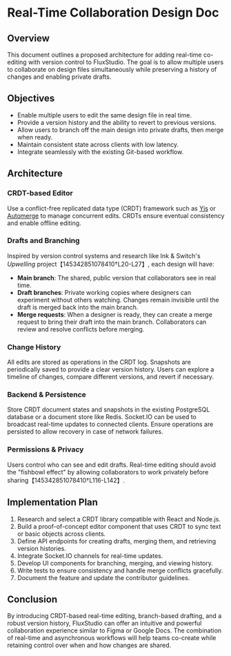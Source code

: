 # Real-Time Collaboration Design Doc

## Overview
This document outlines a proposed architecture for adding real-time co-editing with version control to FluxStudio. The goal is to allow multiple users to collaborate on design files simultaneously while preserving a history of changes and enabling private drafts.

## Objectives
- Enable multiple users to edit the same design file in real time.
- Provide a version history and the ability to revert to previous versions.
- Allow users to branch off the main design into private drafts, then merge when ready.
- Maintain consistent state across clients with low latency.
- Integrate seamlessly with the existing Git-based workflow.

## Architecture

### CRDT-based Editor
Use a conflict-free replicated data type (CRDT) framework such as [Yjs](https://github.com/yjs/yjs) or [Automerge](https://github.com/automerge/automerge) to manage concurrent edits. CRDTs ensure eventual consistency and enable offline editing.

### Drafts and Branching
Inspired by version control systems and research like Ink & Switch's *Upwelling* project【145342851078410†L20-L27】, each design will have:
- **Main branch**: The shared, public version that collaborators see in real time.
- **Draft branches**: Private working copies where designers can experiment without others watching. Changes remain invisible until the draft is merged back into the main branch.
- **Merge requests**: When a designer is ready, they can create a merge request to bring their draft into the main branch. Collaborators can review and resolve conflicts before merging.

### Change History
All edits are stored as operations in the CRDT log. Snapshots are periodically saved to provide a clear version history. Users can explore a timeline of changes, compare different versions, and revert if necessary.

### Backend & Persistence
Store CRDT document states and snapshots in the existing PostgreSQL database or a document store like Redis. Socket.IO can be used to broadcast real-time updates to connected clients. Ensure operations are persisted to allow recovery in case of network failures.

### Permissions & Privacy
Users control who can see and edit drafts. Real-time editing should avoid the "fishbowl effect" by allowing collaborators to work privately before sharing【145342851078410†L116-L142】.

## Implementation Plan
1. Research and select a CRDT library compatible with React and Node.js.
2. Build a proof-of-concept editor component that uses CRDT to sync text or basic objects across clients.
3. Define API endpoints for creating drafts, merging them, and retrieving version histories.
4. Integrate Socket.IO channels for real-time updates.
5. Develop UI components for branching, merging, and viewing history.
6. Write tests to ensure consistency and handle merge conflicts gracefully.
7. Document the feature and update the contributor guidelines.

## Conclusion
By introducing CRDT-based real-time editing, branch-based drafting, and a robust version history, FluxStudio can offer an intuitive and powerful collaboration experience similar to Figma or Google Docs. The combination of real-time and asynchronous workflows will help teams co-create while retaining control over when and how changes are shared.
